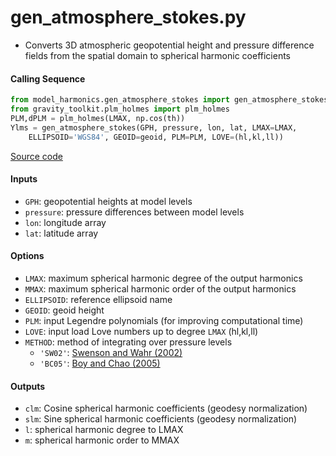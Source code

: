 gen_atmosphere_stokes.py
========================

 - Converts 3D atmospheric geopotential height and pressure difference fields from the spatial domain to spherical harmonic coefficients

#### Calling Sequence
```python
from model_harmonics.gen_atmosphere_stokes import gen_atmosphere_stokes
from gravity_toolkit.plm_holmes import plm_holmes
PLM,dPLM = plm_holmes(LMAX, np.cos(th))
Ylms = gen_atmosphere_stokes(GPH, pressure, lon, lat, LMAX=LMAX,
    ELLIPSOID='WGS84', GEOID=geoid, PLM=PLM, LOVE=(hl,kl,ll))
```
[Source code](https://github.com/tsutterley/model-harmonics/blob/main/model_harmonics/gen_atmosphere_stokes.py)

#### Inputs
- `GPH`: geopotential heights at model levels
- `pressure`: pressure differences between model levels
- `lon`: longitude array
- `lat`: latitude array

#### Options
- `LMAX`:  maximum spherical harmonic degree of the output harmonics
- `MMAX`: maximum spherical harmonic order of the output harmonics
- `ELLIPSOID`: reference ellipsoid name
- `GEOID`: geoid height
- `PLM`: input Legendre polynomials (for improving computational time)
- `LOVE`: input load Love numbers up to degree `LMAX` (hl,kl,ll)
- `METHOD`: method of integrating over pressure levels
    * `'SW02'`: [Swenson and Wahr (2002)](https://doi.org/10.1029/2000JB000024)
    * `'BC05'`: [Boy and Chao (2005)](https://doi.org/10.1029/2002JB002333)

#### Outputs
- `clm`: Cosine spherical harmonic coefficients (geodesy normalization)
- `slm`: Sine spherical harmonic coefficients (geodesy normalization)
- `l`: spherical harmonic degree to LMAX
- `m`: spherical harmonic order to MMAX

